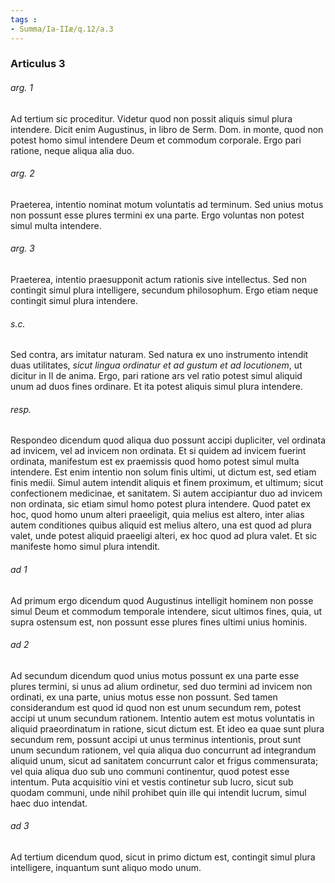 ```yaml
---
tags : 
- Summa/Ia-IIæ/q.12/a.3
---
```


### Articulus 3

###### arg. 1
Ad tertium sic proceditur. Videtur quod non possit aliquis simul plura intendere. Dicit enim Augustinus, in libro de Serm. Dom. in monte, quod non potest homo simul intendere Deum et commodum corporale. Ergo pari ratione, neque aliqua alia duo.

###### arg. 2
Praeterea, intentio nominat motum voluntatis ad terminum. Sed unius motus non possunt esse plures termini ex una parte. Ergo voluntas non potest simul multa intendere.

###### arg. 3
Praeterea, intentio praesupponit actum rationis sive intellectus. Sed non contingit simul plura intelligere, secundum philosophum. Ergo etiam neque contingit simul plura intendere.

###### s.c.
Sed contra, ars imitatur naturam. Sed natura ex uno instrumento intendit duas utilitates, *sicut lingua ordinatur et ad gustum et ad locutionem*, ut dicitur in II de anima. Ergo, pari ratione ars vel ratio potest simul aliquid unum ad duos fines ordinare. Et ita potest aliquis simul plura intendere.

###### resp.
Respondeo dicendum quod aliqua duo possunt accipi dupliciter, vel ordinata ad invicem, vel ad invicem non ordinata. Et si quidem ad invicem fuerint ordinata, manifestum est ex praemissis quod homo potest simul multa intendere. Est enim intentio non solum finis ultimi, ut dictum est, sed etiam finis medii. Simul autem intendit aliquis et finem proximum, et ultimum; sicut confectionem medicinae, et sanitatem. Si autem accipiantur duo ad invicem non ordinata, sic etiam simul homo potest plura intendere. Quod patet ex hoc, quod homo unum alteri praeeligit, quia melius est altero, inter alias autem conditiones quibus aliquid est melius altero, una est quod ad plura valet, unde potest aliquid praeeligi alteri, ex hoc quod ad plura valet. Et sic manifeste homo simul plura intendit.

###### ad 1
Ad primum ergo dicendum quod Augustinus intelligit hominem non posse simul Deum et commodum temporale intendere, sicut ultimos fines, quia, ut supra ostensum est, non possunt esse plures fines ultimi unius hominis.

###### ad 2
Ad secundum dicendum quod unius motus possunt ex una parte esse plures termini, si unus ad alium ordinetur, sed duo termini ad invicem non ordinati, ex una parte, unius motus esse non possunt. Sed tamen considerandum est quod id quod non est unum secundum rem, potest accipi ut unum secundum rationem. Intentio autem est motus voluntatis in aliquid praeordinatum in ratione, sicut dictum est. Et ideo ea quae sunt plura secundum rem, possunt accipi ut unus terminus intentionis, prout sunt unum secundum rationem, vel quia aliqua duo concurrunt ad integrandum aliquid unum, sicut ad sanitatem concurrunt calor et frigus commensurata; vel quia aliqua duo sub uno communi continentur, quod potest esse intentum. Puta acquisitio vini et vestis continetur sub lucro, sicut sub quodam communi, unde nihil prohibet quin ille qui intendit lucrum, simul haec duo intendat.

###### ad 3
Ad tertium dicendum quod, sicut in primo dictum est, contingit simul plura intelligere, inquantum sunt aliquo modo unum.


